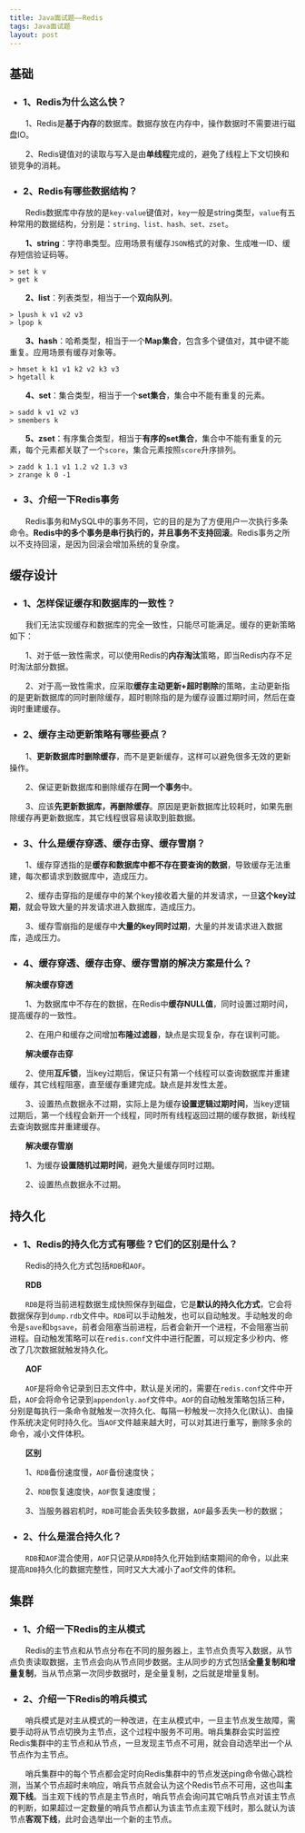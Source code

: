 ```yaml
---
title: Java面试题——Redis
tags: Java面试题
layout: post
---
```


## 基础

* ### 1、Redis为什么这么快？

　　1、Redis是**基于内存**的数据库。数据存放在内存中，操作数据时不需要进行磁盘IO。

　　2、Redis键值对的读取与写入是由**单线程**完成的，避免了线程上下文切换和锁竞争的消耗。

* ### 2、Redis有哪些数据结构？

　　Redis数据库中存放的是`key-value`键值对，`key`一般是string类型，`value`有五种常用的数据结构，分别是：`string、list、hash、set、zset`。

　　**1、string**：字符串类型。应用场景有缓存`JSON`格式的对象、生成唯一ID、缓存短信验证码等。

```shell
> set k v
> get k
```

　　**2、list**：列表类型，相当于一个**双向队列**。

```shell
> lpush k v1 v2 v3
> lpop k
```

　　**3、hash**：哈希类型，相当于一个**Map集合**，包含多个键值对，其中键不能重复。应用场景有缓存对象等。

```shell
> hmset k k1 v1 k2 v2 k3 v3
> hgetall k
```

　　**4、set**：集合类型，相当于一个**set集合**，集合中不能有重复的元素。

```shell
> sadd k v1 v2 v3
> smembers k
```

　　**5、zset**：有序集合类型，相当于**有序的set集合**，集合中不能有重复的元素，每个元素都关联了一个`score`，集合元素按照`score`升序排列。

```shell
> zadd k 1.1 v1 1.2 v2 1.3 v3
> zrange k 0 -1
```

* ### 3、介绍一下Redis事务

　　Redis事务和MySQL中的事务不同，它的目的是为了方便用户一次执行多条命令。**Redis中的多个事务是串行执行的，并且事务不支持回滚**。Redis事务之所以不支持回滚，是因为回滚会增加系统的复杂度。

## 缓存设计

* ### 1、怎样保证缓存和数据库的一致性？

　　我们无法实现缓存和数据库的完全一致性，只能尽可能满足。缓存的更新策略如下：

　　1、对于低一致性需求，可以使用Redis的**内存淘汰**策略，即当Redis内存不足时淘汰部分数据。

　　2、对于高一致性需求，应采取**缓存主动更新+超时剔除**的策略，主动更新指的是更新数据库的同时删除缓存，超时剔除指的是为缓存设置过期时间，然后在查询时重建缓存。

* ### 2、缓存主动更新策略有哪些要点？

　　1、**更新数据库时删除缓存**，而不是更新缓存，这样可以避免很多无效的更新操作。

　　2、保证更新数据库和删除缓存在**同一个事务**中。

　　3、应该**先更新数据库，再删除缓存**。原因是更新数据库比较耗时，如果先删除缓存再更新数据库，其它线程很容易读取到脏数据。

* ### 3、什么是缓存穿透、缓存击穿、缓存雪崩？

　　1、缓存穿透指的是**缓存和数据库中都不存在要查询的数据**，导致缓存无法重建，每次都请求到数据库中，造成压力。

　　2、缓存击穿指的是缓存中的某个key接收着大量的并发请求，一旦**这个key过期**，就会导致大量的并发请求进入数据库，造成压力。

　　3、缓存雪崩指的是缓存中**大量的key同时过期**，大量的并发请求进入数据库，造成压力。

* ### 4、缓存穿透、缓存击穿、缓存雪崩的解决方案是什么？

　　**解决缓存穿透**

　　1、为数据库中不存在的数据，在Redis中**缓存NULL值**，同时设置过期时间，提高缓存的一致性。

　　2、在用户和缓存之间增加**布隆过滤器**，缺点是实现复杂，存在误判可能。

　　**解决缓存击穿**

　　2、使用**互斥锁**，当key过期后，保证只有第一个线程可以查询数据库并重建缓存，其它线程阻塞，直至缓存重建完成。缺点是并发性太差。

　　3、设置热点数据永不过期，实际上是为缓存**设置逻辑过期时间**，当key逻辑过期后，第一个线程会新开一个线程，同时所有线程返回过期的缓存数据，新线程去查询数据库并重建缓存。

　　**解决缓存雪崩**

　　1、为缓存**设置随机过期时间**，避免大量缓存同时过期。

　　2、设置热点数据永不过期。

## 持久化

* ### 1、Redis的持久化方式有哪些？它们的区别是什么？

　　Redis的持久化方式包括`RDB`和`AOF`。

　　**RDB**

　　`RDB`是将当前进程数据生成快照保存到磁盘，它是**默认的持久化方式**，它会将数据保存到`dump.rdb`文件中。`RDB`可以手动触发，也可以自动触发。手动触发的命令是`save`和`bgsave`，前者会阻塞当前进程，后者会新开一个进程，不会阻塞当前进程。自动触发策略可以在`redis.conf`文件中进行配置，可以规定多少秒内、修改了几次数据就触发持久化。

　　**AOF**

　　`AOF`是将命令记录到日志文件中，默认是关闭的，需要在`redis.conf`文件中开启，`AOF`会将命令记录到`appendonly.aof`文件中。`AOF`的自动触发策略包括三种，分别是每执行一条命令就触发一次持久化、每隔一秒触发一次持久化(默认)、由操作系统决定何时持久化。当`AOF`文件越来越大时，可以对其进行重写，删除多余的命令，减小文件体积。

　　**区别**

　　1、`RDB`备份速度慢，`AOF`备份速度快；

　　2、`RDB`恢复速度快，`AOF`恢复速度慢；

　　3、当服务器宕机时，`RDB`可能会丢失较多数据，`AOF`最多丢失一秒的数据；

* ### 2、什么是混合持久化？

　　`RDB`和`AOF`混合使用，`AOF`只记录从`RDB`持久化开始到结束期间的命令，以此来提高`RDB`持久化的数据完整性，同时又大大减小了aof文件的体积。

## 集群

* ### 1、介绍一下Redis的主从模式

　　Redis的主节点和从节点分布在不同的服务器上，主节点负责写入数据，从节点负责读取数据，主节点会向从节点同步数据。主从同步的方式包括**全量复制和增量复制**，当从节点第一次同步数据时，是全量复制，之后就是增量复制。

* ### 2、介绍一下Redis的哨兵模式

　　哨兵模式是对主从模式的一种改进，在主从模式中，一旦主节点发生故障，需要手动将从节点切换为主节点，这个过程中服务不可用。哨兵集群会实时监控Redis集群中的主节点和从节点，一旦发现主节点不可用，就会自动选举出一个从节点作为主节点。

　　哨兵集群中的每个节点都会定时向Redis集群中的节点发送ping命令做心跳检测，当某个节点超时未响应，哨兵节点就会认为这个Redis节点不可用，这也叫**主观下线**。当主观下线的节点是主节点时，哨兵节点会询问其它哨兵节点对该主节点的判断，如果超过一定数量的哨兵节点都认为该主节点主观下线时，那么就认为该节点**客观下线**，此时会选举出一个新的主节点。